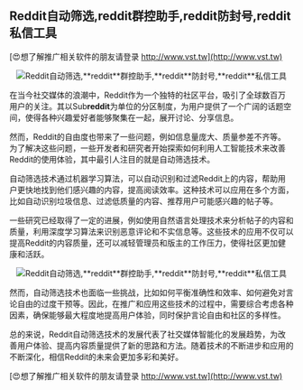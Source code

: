 ## **Reddit自动筛选,**reddit**群控助手,**reddit**防封号,**reddit**私信工具**

[😍想了解推广相关软件的朋友请登录 http://www.vst.tw](http://www.vst.tw)

 <center><img src="https://vst.tw/MP4/tuiguang/png/8.png" alt="Reddit自动筛选,**reddit**群控助手,**reddit**防封号,**reddit**私信工具"></center>

在当今社交媒体的浪潮中，Reddit作为一个独特的社区平台，吸引了全球数百万用户的关注。其以Sub**reddit**为单位的分区制度，为用户提供了一个广阔的话题空间，使得各种兴趣爱好者能够聚集在一起，展开讨论、分享信息。

然而，Reddit的自由度也带来了一些问题，例如信息量庞大、质量参差不齐等。为了解决这些问题，一些开发者和研究者开始探索如何利用人工智能技术来改善Reddit的使用体验，其中最引人注目的就是自动筛选技术。

自动筛选技术通过机器学习算法，可以自动识别和过滤Reddit上的内容，帮助用户更快地找到他们感兴趣的内容，提高阅读效率。这种技术可以应用在多个方面，比如自动识别垃圾信息、过滤低质量的内容、推荐用户可能感兴趣的帖子等。

一些研究已经取得了一定的进展，例如使用自然语言处理技术来分析帖子的内容和质量，利用深度学习算法来识别恶意评论和不实信息等。这些技术的应用不仅可以提高Reddit的内容质量，还可以减轻管理员和版主的工作压力，使得社区更加健康和活跃。

 <center><img src="https://vst.tw/MP4/tuiguang/png/1.png" alt="Reddit自动筛选,**reddit**群控助手,**reddit**防封号,**reddit**私信工具"></center>

然而，自动筛选技术也面临一些挑战，比如如何平衡准确性和效率、如何避免对言论自由的过度干预等。因此，在推广和应用这些技术的过程中，需要综合考虑各种因素，确保能够最大程度地提高用户体验，同时保护言论自由和社区的多样性。

总的来说，Reddit自动筛选技术的发展代表了社交媒体智能化的发展趋势，为改善用户体验、提高内容质量提供了新的思路和方法。随着技术的不断进步和应用的不断深化，相信Reddit的未来会更加多彩和美好。

[😍想了解推广相关软件的朋友请登录 http://www.vst.tw](http://www.vst.tw)



